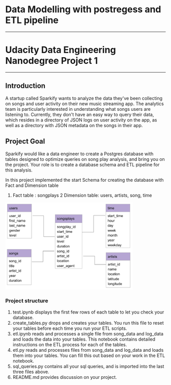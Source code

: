 # Data Modelling with postregess and ETL pipeline
_____________________________________________________________

# Udacity Data Engineering Nanodegree Project 1
_____________________________________________________________

## Introduction

A startup called Sparkify wants to analyze the data they've been collecting on songs and user activity on their new music streaming app. The analytics team is particularly interested in understanding what songs users are listening to. Currently, they don't have an easy way to query their data, which resides in a directory of JSON logs on user activity on the app, as well as a directory with JSON metadata on the songs in their app.

## Project Goal
Sparkify would like a data engineer to create a Postgres database with tables designed to optimize queries on song play analysis, and bring you on the project. Your role is to create a database schema and ETL pipeline for this analysis.

In this project implemented the start Schema for creating the database with Fact and Dimension table
1. Fact table : songplays
2 Dimension table: users, artists, song, time
<img src="start_schema_photo.jpg" alt="drawing" width="400"/>

### Project structure
1. test.ipynb displays the first few rows of each table to let you check your database.
2. create_tables.py drops and creates your tables. You run this file to reset your tables before each time you run your ETL      scripts.
3. etl.ipynb reads and processes a single file from song_data and log_data and loads the data into your tables. This notebook    contains detailed instructions on the ETL process for each of the tables.
4. etl.py reads and processes files from song_data and log_data and loads them into your tables. You can fill this out based    on your work in the ETL notebook.
5. sql_queries.py contains all your sql queries, and is imported into the last three files above.
6. README.md provides discussion on your project.
